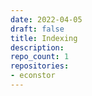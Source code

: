 ```yaml
---
date: 2022-04-05
draft: false
title: Indexing
description:
repo_count: 1
repositories:
- econstor
---
```



